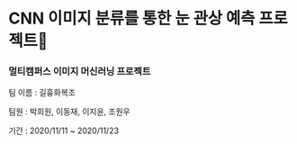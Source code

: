 # CNN 이미지 분류를 통한 눈 관상 예측 프로젝트🧐

### 멀티캠퍼스 이미지 머신러닝 프로젝트  

팀 이름 : 길흉화복조

팀원 : 박희원, 이동재, 이지윤, 조원우

기간 : 2020/11/11 ~ 2020/11/23
